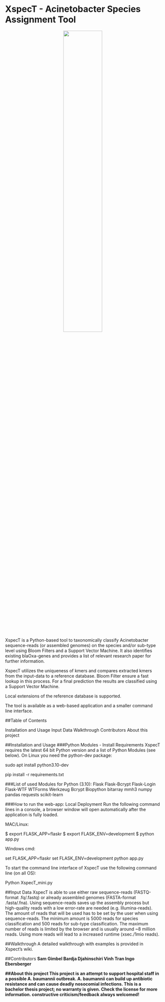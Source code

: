 # XspecT - Acinetobacter Species Assignment Tool
<p align="center">
<img src="https://github.com/BIONF/XspecT/blob/main/Instructions/pictures/Logo.png" height="50%" width="50%">
</p>

XspecT is a Python-based tool to taxonomically classify Acinetobacter sequence-reads (or assembled genomes) on the species and/or sub-type level using Bloom Filters and a Support Vector Machine. It also identifies existing blaOxa-genes and provides a list of relevant research paper for further information.

XspecT utilizes the uniqueness of kmers and compares extracted kmers from the input-data to a reference database. Bloom Filter ensure a fast lookup in this process. For a final prediction the results are classified using a Support Vector Machine. 

Local extensions of the reference database is supported.

The tool is available as a web-based application and a smaller command line interface.


##Table of Contents

Installation and Usage
Input Data
Walkthrough
Contributors
About this project


##Installation and Usage
###Python Modules - Install Requirements
XspecT requires the latest 64 bit Python version and a list of Python Modules (see below).
On Linux you need the python-dev package:

sudo apt install python3.10-dev

pip install -r requirements.txt

###List of used Modules for Python (3.10):
Flask
Flask-Bcrypt
Flask-Login
Flask-WTF
WTForms
Werkzeug
Bcrypt
Biopython
bitarray
mmh3
numpy
pandas
requests
scikit-learn

###How to run the web-app: Local Deployment
Run the following command lines in a console, a browser window will open automatically after the application is fully loaded.

MAC/Linux:

$ export FLASK_APP=flaskr
$ export FLASK_ENV=development
$ python app.py

Windows cmd:

set FLASK_APP=flaskr
set FLASK_ENV=development
python app.py

To start the command line interface of XspecT use the following command line (on all OS):

Python XspecT_mini.py


##Input Data
XspecT is able to use either raw sequence-reads (FASTQ-format .fq/.fastq) or already assembled genomes (FASTA-format .fasta/.fna). Using sequence-reads saves up the assembly process but high-quality reads with a low error-rate are needed (e.g. Illumina-reads).
The amount of reads that will be used has to be set by the user when using sequence-reads. The minimum amount is 5000 reads for species classification and 500 reads for sub-type classification. The maximum number of reads is limited by the browser and is usually around ~8 million reads. Using more reads will lead to a increased runtime (xsec./1mio reads).

##Walkthrough
A detailed walkthrough with examples is provided in Xspect’s wiki.

##Contributors
<b>Sam Gimbel
<b>Bardja Djahinschiri
<b>Vinh Tran
<b>Ingo Ebersberger

##About this project
This project is an attempt to support hospital staff in a possible A. baumannii outbreak. A. baumannii can build up antibiotic resistance and can cause deadly nosocomial infections.
This is a bachelor thesis project; no warranty is given. Check the license for more information.
constructive criticism/feedback always welcomed!
  
